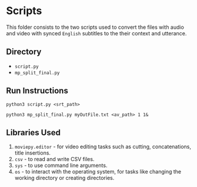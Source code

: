 # Scripts

This folder consists to the two scripts used to convert the files with audio and video with synced `English` subtitles to the their context and utterance.

## Directory

- `script.py`
- `mp_split_final.py`

## Run Instructions

`python3 script.py <srt_path> `

`python3 mp_split_final.py myOutFile.txt <av_path> 1 1&`

## Libraries Used

1. `moviepy.editor` - for video editing tasks such as cutting, concatenations, title insertions.
2. `csv` - to read and write CSV files.
3. `sys` - to use command line arguments.
4. `os` - to interact with the operating system, for tasks like changing the working directory or creating directories.
